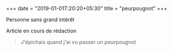 +++
date = "2019-01-01T:20:20+05:30"
title = "peurpougnot"
+++

Personne sans grand intérêt
<!--more-->
Article en cours de rédaction

> J'épichais quand j'ai vu passer un peurpougnot